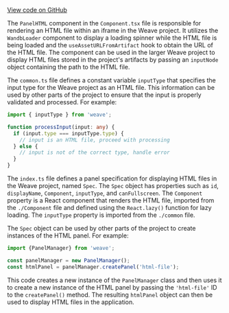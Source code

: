 [View code on GitHub](https://github.com/wandb/weave/.autodoc/docs/json/weave-js/src/components/Panel2/PanelHTML)

The `PanelHTML` component in the `Component.tsx` file is responsible for rendering an HTML file within an iframe in the Weave project. It utilizes the `WandbLoader` component to display a loading spinner while the HTML file is being loaded and the `useAssetURLFromArtifact` hook to obtain the URL of the HTML file. The component can be used in the larger Weave project to display HTML files stored in the project's artifacts by passing an `inputNode` object containing the path to the HTML file.

The `common.ts` file defines a constant variable `inputType` that specifies the input type for the Weave project as an HTML file. This information can be used by other parts of the project to ensure that the input is properly validated and processed. For example:

```typescript
import { inputType } from 'weave';

function processInput(input: any) {
  if (input.type === inputType.type) {
    // input is an HTML file, proceed with processing
  } else {
    // input is not of the correct type, handle error
  }
}
```

The `index.ts` file defines a panel specification for displaying HTML files in the Weave project, named `Spec`. The `Spec` object has properties such as `id`, `displayName`, `Component`, `inputType`, and `canFullscreen`. The `Component` property is a React component that renders the HTML file, imported from the `./Component` file and defined using the `React.lazy()` function for lazy loading. The `inputType` property is imported from the `./common` file.

The `Spec` object can be used by other parts of the project to create instances of the HTML panel. For example:

```typescript
import {PanelManager} from 'weave';

const panelManager = new PanelManager();
const htmlPanel = panelManager.createPanel('html-file');
```

This code creates a new instance of the `PanelManager` class and then uses it to create a new instance of the HTML panel by passing the `'html-file'` ID to the `createPanel()` method. The resulting `htmlPanel` object can then be used to display HTML files in the application.

